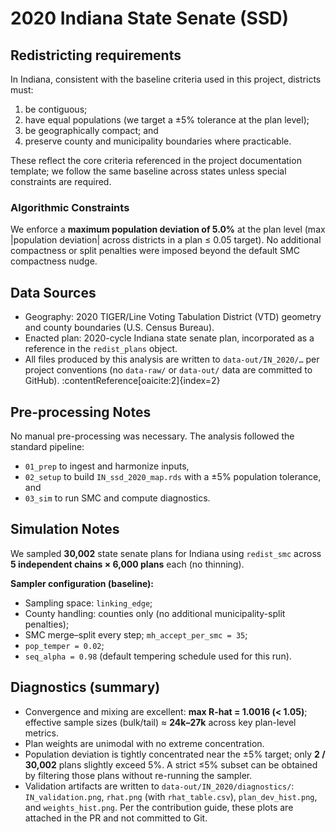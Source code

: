 # 2020 Indiana State Senate (SSD)

## Redistricting requirements
In Indiana, consistent with the baseline criteria used in this project, districts must:
1. be contiguous;
1. have equal populations (we target a ±5% tolerance at the plan level);
1. be geographically compact; and
1. preserve county and municipality boundaries where practicable.

These reflect the core criteria referenced in the project documentation template; we follow the same baseline across states unless special constraints are required. 

### Algorithmic Constraints
We enforce a **maximum population deviation of 5.0%** at the plan level (max |population deviation| across districts in a plan ≤ 0.05 target). No additional compactness or split penalties were imposed beyond the default SMC compactness nudge.

## Data Sources
- Geography: 2020 TIGER/Line Voting Tabulation District (VTD) geometry and county boundaries (U.S. Census Bureau).
- Enacted plan: 2020-cycle Indiana state senate plan, incorporated as a reference in the `redist_plans` object.
- All files produced by this analysis are written to `data-out/IN_2020/…` per project conventions (no `data-raw/` or `data-out/` data are committed to GitHub). :contentReference[oaicite:2]{index=2}

## Pre-processing Notes
No manual pre-processing was necessary. The analysis followed the standard pipeline:
- `01_prep` to ingest and harmonize inputs,
- `02_setup` to build `IN_ssd_2020_map.rds` with a ±5% population tolerance, and
- `03_sim` to run SMC and compute diagnostics.

## Simulation Notes
We sampled **30,002** state senate plans for Indiana using `redist_smc` across **5 independent chains × 6,000 plans** each (no thinning).

**Sampler configuration (baseline):**
- Sampling space: `linking_edge`;
- County handling: counties only (no additional municipality-split penalties);
- SMC merge–split every step; `mh_accept_per_smc = 35`;
- `pop_temper = 0.02`;
- `seq_alpha = 0.98` (default tempering schedule used for this run).

## Diagnostics (summary)

- Convergence and mixing are excellent: **max R-hat = 1.0016 (< 1.05)**; effective sample sizes (bulk/tail) ≈ **24k–27k** across key plan-level metrics.
- Plan weights are unimodal with no extreme concentration.
- Population deviation is tightly concentrated near the ±5% target; only **2 / 30,002** plans slightly exceed 5%. A strict ≤5% subset can be obtained by filtering those plans without re-running the sampler.
- Validation artifacts are written to `data-out/IN_2020/diagnostics/`: `IN_validation.png`, `rhat.png` (with `rhat_table.csv`), `plan_dev_hist.png`, and `weights_hist.png`. Per the contribution guide, these plots are attached in the PR and not committed to Git.



